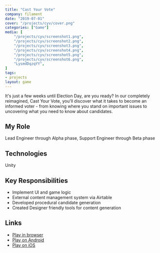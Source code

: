 ```yaml
---
title: "Cast Your Vote"
company: filament
date: "2019-07-01"
cover: "/projects/cyv/cover.png"
categories: ["Game"]
media: [
    "/projects/cyv/screenshot1.png",
    "/projects/cyv/screenshot2.png",
    "/projects/cyv/screenshot3.png",
    "/projects/cyv/screenshot4.png",
    "/projects/cyv/screenshot5.png",
    "/projects/cyv/screenshot6.png",
    "LysmdDqzqYY",
]
tags:
- projects
layout: game
---
```


It's just a few weeks until Election Day, are you ready? In our completely reimagined, Cast Your Vote, you'll discover what it takes to become an informed voter - from knowing where you stand on important issues to uncovering what you need to know about candidates.

## My Role
Lead Engineer through Alpha phase, Support Engineer through Beta phase

## Technologies
Unity

## Key Responsibilities
* Implement UI and game logic
* External content management system via Airtable
* Developed procedural candidate generation
* Created Designer friendly tools for content generation

## Links
* [Play in browser](https://www.icivics.org/games/cast-your-vote)
* [Play on Android](https://play.google.com/store/apps/details?id=org.icivics.cyv)
* [Play on iOS](https://apps.apple.com/us/app/cast-your-vote/id1482827272)